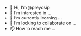 - 👋 Hi, I’m @preyosip
- 👀 I’m interested in ...
- 🌱 I’m currently learning ...
- 💞️ I’m looking to collaborate on ...
- 📫 How to reach me ...

<!---
preyosip/preyosip is a ✨ special ✨ repository because its `README.md` (this file) appears on your GitHub profile.
You can click the Preview link to take a look at your changes.
--->
